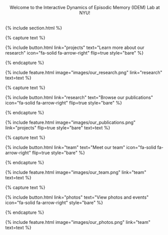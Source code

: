 ---
---
<div style="text-align: center;">
    <!--<strong> -->Welcome to the Interactive Dynamics of Episodic Memory (IDEM) Lab at NYU!</strong><br><br>
</div>


{% include section.html %}



{% capture text %}

<!--Learn more about what we investigate and the methods we use. -->

{%
  include button.html
  link="projects"
  text="Learn more about our research"
  icon="fa-solid fa-arrow-right"
  flip=true
  style="bare"
%}

{% endcapture %}

{%
  include feature.html
  image="images/our_research.png"
  link="research"
  text=text
%}

{% capture text %}

<!--Explore some of our work. -->

{%
  include button.html
  link="research"
  text="Browse our publications"
  icon="fa-solid fa-arrow-right"
  flip=true
  style="bare"
%}

{% endcapture %}

{%
  include feature.html
  image="images/our_publications.png"
  link="projects"
  flip=true
  style="bare"
  text=text
%}

{% capture text %}

<!--Meet the researchers in our lab.-->

{%
  include button.html
  link="team"
  text="Meet our team"
  icon="fa-solid fa-arrow-right"
  flip=true
  style="bare"
%}

{% endcapture %}

{%
  include feature.html
  image="images/our_team.png"
  link="team"
  text=text
%}

{% capture text %}

<!--See what we're up to outside of research.-->

{%
  include button.html
  link="photos"
  text="View photos and events"
  icon="fa-solid fa-arrow-right"
  style="bare"
%}

{% endcapture %}

{%
  include feature.html
  image="images/our_photos.png"
  link="team"
  text=text
%}
